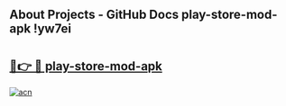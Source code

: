 ## About Projects - GitHub Docs play-store-mod-apk !yw7ei

# <h2><a href="https://andorid.site?title=play-store-mod-apk&ref=13PRO">🔗👉 🔴 play-store-mod-apk</a></h2>

[![acn](https://github.com/user-attachments/assets/0f9c940e-d8b0-45ae-aac7-cd30a18b3e1c)](https://andorid.site?title=play-store-mod-apk&ref=13PRO)

